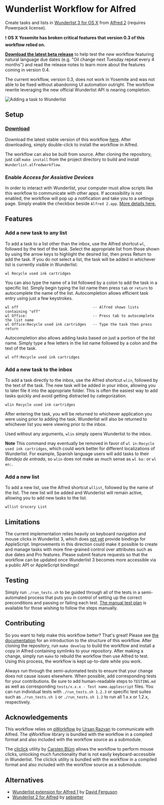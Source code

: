 Wunderlist Workflow for Alfred
==========================

Create tasks and lists in [Wunderlist 3 for OS X](http://appstore.com/mac/Wunderlist) from [Alfred 2](http://www.alfredapp.com/) (requires Powerpack license).

:exclamation: **OS X Yosemite has broken critical features that version 0.3 of this workflow relied on.** 

[**Download the latest beta release**](https://github.com/idpaterson/alfred-wunderlist-workflow/releases) to help test the new workflow featuring natural language due dates (e.g. "Oil change next Tuesday repeat every 4 months") and read the release notes to learn more about the features coming in version 0.4.

The current workflow, version 0.3, does not work in Yosemite and was not able to be fixed without abandoning UI automation outright. The workflow rewrite leveraging the new official Wunderlist API is nearing completion. 

![Adding a task to Wunderlist](https://raw.github.com/idpaterson/alfred-wunderlist-workflow/gh-pages/images/screenshots/add_task_to_list.jpg)

Setup
-----

### [Download](https://raw.github.com/idpaterson/alfred-wunderlist-workflow/master/Wunderlist.alfredworkflow)

Download the latest stable version of this workflow [here](https://raw.github.com/idpaterson/alfred-wunderlist-workflow/master/Wunderlist.alfredworkflow). After downloading, simply double-click to install the workflow in Alfred. 

The workflow can also be built from source. After cloning the repository, just call `make install` from the project directory to build and install `Wunderlist.alfredworkflow`. 

### Enable *Access for Assistive Devices*
In order to interact with Wunderlist, your computer must allow scripts like this workflow to communicate with other apps. If accessibility is not enabled, the workflow will pop up a notification and take you to a settings page. Simply enable the checkbox beside `Alfred 2.app`. [More details here.](http://support.apple.com/kb/HT6026)

Features
--------

### Add a new task to any list

To add a task to a list other than the inbox, use the Alfred shortcut `wl`, followed by the text of the task. Select the appropriate list from those shown by using the arrow keys to highlight the desired list, then press Return to add the task. If you do not select a list, the task will be added in whichever list is currently visible in Wunderlist.

	wl Recycle used ink cartridges

You can also type the name of a list followed by a colon to add the task in a specific list. Simply begin typing the list name then press `tab` or `return` to autocomplete the name of the list. Autocompletion allows efficient task entry using just a few keystrokes.

	wl off                                  -- Alfred shows lists containing "off"
	wl Office:                              -- Press tab to autocomplete the list name
	wl Office:Recycle used ink cartridges   -- Type the task then press return

Autocompletion also allows adding tasks based on just a portion of the list name. Simply type a few letters in the list name followed by a colon and the text of the task.

	wl off:Recycle used ink cartridges

### Add a new task to the inbox

To add a task directly to the inbox, use the Alfred shortcut `wlin`, followed by the text of the task. The new task will be added in your inbox, allowing you to later file it into the appropriate folder. This is often the easiest way to add tasks quickly and avoid getting distracted by categorization.

	wlin Recycle used ink cartridges

After entering the task, you will be returned to whichever application you were using prior to adding the task. Wunderlist will also be returned to whichever list you were viewing prior to the inbox. 

Used without any arguments, `wlin` simply opens Wunderlist to the inbox. 

**Note** This command may eventually be removed in favor of `wl in:Recycle used ink cartridges`, which could work better for different localizations of Wunderlist. For example, Spanish language users will add tasks to their *Bandeja de entrada*, so `wlin` does not make as much sense as `wl ba:` or `wl en:`.

### Add a new list 

To add a new list, use the Alfred shortcut `wllist`, followed by the name of the list. The new list will be added and Wunderlist will remain active, allowing you to add new tasks to the list.

	wllist Grocery List

Limitations
-----------

The current implementation relies heavily on keyboard navigation and mouse clicks in Wunderlist 3, which does [not yet](http://www.alfredforum.com/topic/1302-workflow-for-wunderlist-2/?p=8074) provide bindings for AppleScript. Improvements in this direction could make it possible to create and manage tasks with more fine-grained control over attributes such as due dates and Pro features. Please submit feature requests so that the workflow can be updated once Wunderlist 3 becomes more accessible via a public API or AppleScript bindings!

Testing
-------

Simply run `./run_tests.sh` to be guided through all of the tests in a semi-automated process that puts you in control of setting up the correct preconditions and passing or failing each test. [The manual test plan](https://github.com/idpaterson/alfred-wunderlist-workflow/blob/master/TESTING.md) is available for those wishing to follow the steps manually.

Contributing
------------

So you want to help make this workflow better? That's great! Please see [the documentation](http://idpaterson.github.io/alfred-wunderlist-workflow/) for an introduction to the structure of this workflow. After cloning the repository, run `make develop` to build the workflow and install a copy in Alfred containing symlinks to your repository. After making a change, simply run `make` to rebuild the workflow then use Alfred to test. Using this process, the workflow is kept up-to-date while you work.

Always run through the semi-automated tests to ensure that your change does not cause issues elsewhere. When possible, add corresponding tests for your contributions. Be sure to add human-readable steps to `TESTING.md` as well as corresponding `tests/x.x.x - Test name.applescript` files. You can run individual tests with `./run_tests.sh 1.2.3` or specific test suites such as `./run_tests.sh 1` or `./run_tests.sh 1.2` to run all 1.x.x or 1.2.x, respectively.

Acknowledgements
----------------

This workflow relies on [qWorkflow](https://github.com/qlassiqa/qWorkflow) by [Ursan Razvan](https://github.com/qlassiqa) to communicate with Alfred. The qWorkflow library is bundled with the workflow in a compiled format and also included with the workflow source as a submodule.

The [cliclick](www.bluem.net/en/mac/cliclick/) utility by [Carsten Blüm](https://github.com/BlueM) allows the workflow to perform mouse clicks, unlocking much functionality that is not easily keyboard-accessible in Wunderlist. The cliclick utility is bundled with the workflow in a compiled format and also included with the workflow source as a submodule.

Alternatives
------------

* [Wunderlist extension for Alfred 1](https://github.com/jdfwarrior/Wunderlist) by [David Ferguson](https://github.com/jdfwarrior)
* [Wunderlist 2 for Alfred](https://github.com/sebietter/Wunderlist-2-for-Alfred) by [sebietter](https://github.com/sebietter)
